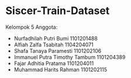 # Siscer-Train-Dataset
Kelompok 5
Anggota:
- Nurfadhilah Putri Bumi 1101201488
- Alfiah Zalfa Tsabitah 1104204071
- Shafa Tanaya Paramesti 1101202106
- Immanuel Putra Timothy Tambum 1101204389
- Fajar Adhitia Pratama 1101204011
- Muhammad Harits Rahman 1101202115
